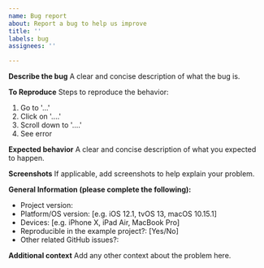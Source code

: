 ```yaml
---
name: Bug report
about: Report a bug to help us improve
title: ''
labels: bug
assignees: ''

---
```


**Describe the bug**
A clear and concise description of what the bug is.

**To Reproduce**
Steps to reproduce the behavior:
1. Go to '...'
2. Click on '....'
3. Scroll down to '....'
4. See error

**Expected behavior**
A clear and concise description of what you expected to happen.

**Screenshots**
If applicable, add screenshots to help explain your problem.

**General Information (please complete the following):**
 - Project version:
 - Platform/OS version: [e.g. iOS 12.1, tvOS 13, macOS 10.15.1]
 - Devices: [e.g. iPhone X, iPad Air, MacBook Pro]
 - Reproducible in the example project?: [Yes/No]
 - Other related GitHub issues?:

**Additional context**
Add any other context about the problem here.
